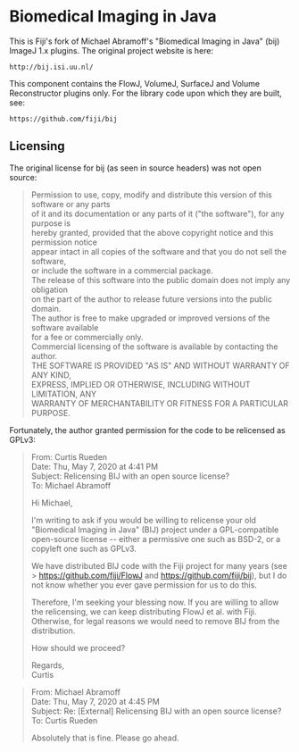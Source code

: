 # Biomedical Imaging in Java

This is Fiji's fork of Michael Abramoff's "Biomedical Imaging in Java" (bij)
ImageJ 1.x plugins. The original project website is here:

    http://bij.isi.uu.nl/

This component contains the FlowJ, VolumeJ, SurfaceJ and Volume Reconstructor
plugins only. For the library code upon which they are built, see:

    https://github.com/fiji/bij

## Licensing

The original license for bij (as seen in source headers) was not open source:

> Permission to use, copy, modify and distribute this version of this software or any parts  
> of it and its documentation or any parts of it ("the software"), for any purpose is  
> hereby granted, provided that the above copyright notice and this permission notice  
> appear intact in all copies of the software and that you do not sell the software,  
> or include the software in a commercial package.  
> The release of this software into the public domain does not imply any obligation  
> on the part of the author to release future versions into the public domain.  
> The author is free to make upgraded or improved versions of the software available  
> for a fee or commercially only.  
> Commercial licensing of the software is available by contacting the author.  
> THE SOFTWARE IS PROVIDED "AS IS" AND WITHOUT WARRANTY OF ANY KIND,  
> EXPRESS, IMPLIED OR OTHERWISE, INCLUDING WITHOUT LIMITATION, ANY  
> WARRANTY OF MERCHANTABILITY OR FITNESS FOR A PARTICULAR PURPOSE.

Fortunately, the author granted permission for the code to be relicensed as GPLv3:

> From: Curtis Rueden  
> Date: Thu, May 7, 2020 at 4:41 PM  
> Subject: Relicensing BIJ with an open source license?  
> To: Michael Abramoff
>
> Hi Michael,
>
> I'm writing to ask if you would be willing to relicense your old "Biomedical
> Imaging in Java" (BIJ) project under a GPL-compatible open-source license --
> either a permissive one such as BSD-2, or a copyleft one such as GPLv3.
>
> We have distributed BIJ code with the Fiji project for many years (see
    > https://github.com/fiji/FlowJ and https://github.com/fiji/bij), but I do
> not know whether you ever gave permission for us to do this.
>
> Therefore, I'm seeking your blessing now. If you are willing to allow the
> relicensing, we can keep distributing FlowJ et al. with Fiji. Otherwise, for
> legal reasons we would need to remove BIJ from the distribution.
>
> How should we proceed?
>
> Regards,  
> Curtis

> From: Michael Abramoff  
> Date: Thu, May 7, 2020 at 4:45 PM  
> Subject: Re: [External] Relicensing BIJ with an open source license?  
> To: Curtis Rueden
>
> Absolutely that is fine. Please go ahead.
